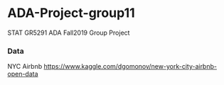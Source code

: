 # ADA-Project-group11
STAT GR5291 ADA Fall2019 Group Project

### Data
NYC Airbnb https://www.kaggle.com/dgomonov/new-york-city-airbnb-open-data
